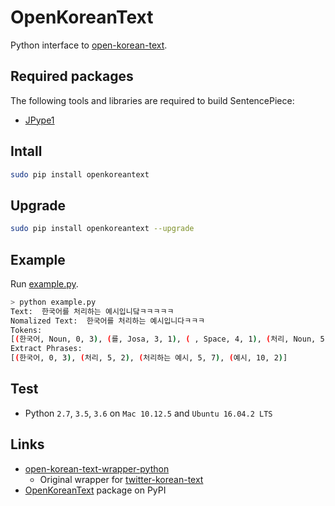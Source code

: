 OpenKoreanText
========

Python interface to [open-korean-text](https://github.com/open-korean-text/open-korean-text).


## Required packages
The following tools and libraries are required to build SentencePiece:

* [JPype1](https://pypi.python.org/pypi/JPype1)

## Intall

```bash
sudo pip install openkoreantext
```

## Upgrade

```bash
sudo pip install openkoreantext --upgrade
```

## Example

Run [example.py](https://github.com/EdenYoon/open-korean-text-wrapper-python/blob/master/example.py).

```bash
> python example.py
Text:  한국어를 처리하는 예시입니닼ㅋㅋㅋㅋㅋ
Nomalized Text:  한국어를 처리하는 예시입니다ㅋㅋㅋ
Tokens:
[(한국어, Noun, 0, 3), (를, Josa, 3, 1), ( , Space, 4, 1), (처리, Noun, 5, 2), (하는, Verb, 7, 2), ( , Space, 9, 1), (예시, Noun, 10, 2), (입니다, Adjective, 12, 3), (ㅋㅋㅋ, KoreanParticle, 15, 3)]
Extract Phrases:
[(한국어, 0, 3), (처리, 5, 2), (처리하는 예시, 5, 7), (예시, 10, 2)]
```

## Test
* Python `2.7`, `3.5`, `3.6` on `Mac 10.12.5` and `Ubuntu 16.04.2 LTS`

## Links

* [open-korean-text-wrapper-python](https://github.com/open-korean-text/open-korean-text-wrapper-python)
  * Original wrapper for [twitter-korean-text](https://github.com/twitter/twitter-korean-text)
* [OpenKoreanText](https://pypi.python.org/pypi/OpenkoreanText) package on PyPI
